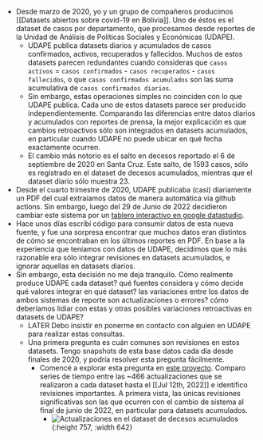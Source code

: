 - Desde marzo de 2020, yo y un grupo de compañeros producimos [[Datasets abiertos sobre covid-19 en Bolivia]]. Uno de éstos es el dataset de casos por departamento, que procesamos desde reportes de la Unidad de Análisis de Políticas Sociales y Económicas (UDAPE).
	- UDAPE publica datasets diarios y acumulados de casos confirmados, activos, recuperados y fallecidos. Muchos de estos datasets parecen redundantes cuando consideras que `casos activos` = `casos confirmados` - `casos recuperados` - `casos fallecidos`, o que `casos confirmados acumulados` son las suma acumulativa de `casos confirmados diarios`.
	- Sin embargo, estas operaciones simples no coinciden con lo que UDAPE publica. Cada uno de estos datasets parece ser producido independientemente. Comparando las diferencias entre datos diarios y acumulados con reportes de prensa, la mejor explicación es que cambios retroactivos sólo son integrados en datasets acumulados, en particular cuando UDAPE no puede ubicar en qué fecha exactamente ocurren.
	- El cambio más notorio es el salto en decesos reportado el 6 de septiembre de 2020 en Santa Cruz. Este salto, de 1593 casos, sólo es registrado en el dataset de decesos acumulados, mientras que el dataset diario sólo muestra 23.
- Desde el cuarto trimestre de 2020, UDAPE publicaba (casi) diariamente un PDF del cual extraíamos datos de manera automática via github actions. Sin embargo, luego del 29 de Junio de 2022 decidieron cambiar este sistema por un [tablero interactivo en google datastudio](https://datastudio.google.com/u/0/reporting/92796894-acf3-4ab7-9395-20655de351f7).
- Hace unos días escribí código para consumir datos de esta nueva fuente, y fue una sorpresa encontrar que muchos datos eran distintos de cómo se encontraban en los últimos reportes en PDF. En base a la experiencia que teníamos con datos de UDAPE, decidimos que lo más razonable era sólo integrar revisiones en datasets acumulados, e ignorar aquellas en datasets diarios.
- Sin embargo, esta decisión no me deja tranquilo. Cómo realmente produce UDAPE cada dataset? qué fuentes considera y cómo decide qué valores integrar en qué dataset? las variaciones entre los datos de ambos sistemas de reporte son actualizaciones o errores? cómo deberíamos lidiar con estas y otras posibles variaciones retroactivas en datasets de UDAPE?
	- LATER Debo insistir en ponerme en contacto con alguien en UDAPE para realizar estas consultas.
	- Una primera pregunta es cuán comunes son revisiones en estos datasets. Tengo snapshots de esta base datos cada día desde finales de 2020, y podría resolver esta pregunta fácilmente.
		- Comencé a explorar esta pregunta en [este proyecto](https://github.com/mauforonda/workshop/tree/master/20220712_covid19bo_udape). Comparo series de tiempo entre las ~466 actualizaciones que se realizaron a cada dataset hasta el [[Jul 12th, 2022]] e identifico revisiones importantes. A primera vista, las únicas revisiones significativas son las que ocurren con el cambio de sistema al final de junio de 2022, en particular para datasets acumulados.
			- ![Actualizaciones en el dataset de decesos acumulados](https://imgz.org/i6Vf8GxM-1280.png){:height 757, :width 642}